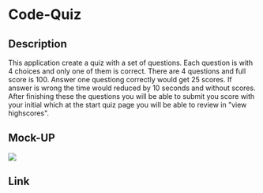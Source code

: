 # Code-Quiz

## Description

This application create a quiz with a set of questions. Each question is with 4 choices and only one of them is correct. There are 4 questions and full score is 100. Answer one questiong correctly would get 25 scores. If answer is wrong the time would reduced by 10 seconds and without scores. After finishing these the questions you will be able to submit you score with your initial which at the start quiz page you will be able to review in "view highscores".

## Mock-UP

![](images/screenshot.PNG)

## Link
